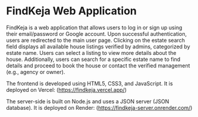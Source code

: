 # FindKeja Web Application

FindKeja is a web application that allows users to log in or sign up using their email/password or Google account. 
Upon successful authentication, users are redirected to the main user page. Clicking on the estate search field displays all available 
house listings verified by admins, categorized by estate name. Users can select a listing to view more details about the house. 
Additionally, users can search for a specific estate name to find details and proceed to book the house or 
contact the verified management (e.g., agency or owner).

The frontend is developed using HTML5, CSS3, and JavaScript. It is deployed on Vercel: (https://findkeja.vercel.app/)

The server-side is built on Node.js and uses a JSON server (JSON database). It is deployed on Render: (https://findkeja-server.onrender.com/)
